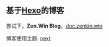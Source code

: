 ## 基于[Hexo](https://hexo.io/)的博客

尝试下，**Zen.Win Blog**，[doc.zenkin.win](http:doc.zenkin.win)

博客使用主题: [next](https://github.com/iissnan/hexo-theme-next)